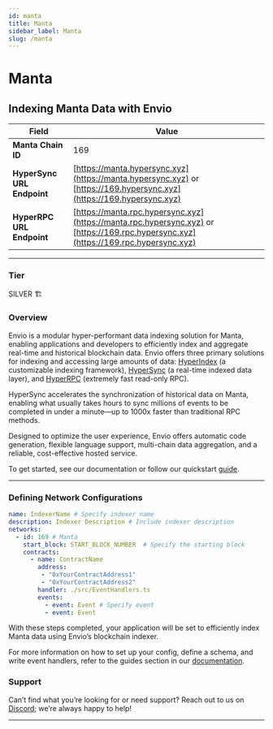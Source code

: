 ```yaml
---
id: manta
title: Manta
sidebar_label: Manta
slug: /manta
---
```


# Manta

## Indexing Manta Data with Envio

| **Field**                     | **Value**                                                                                          |
|-------------------------------|----------------------------------------------------------------------------------------------------|
| **Manta Chain ID**     | 169                                                                                            |
| **HyperSync URL Endpoint**    | [https://manta.hypersync.xyz](https://manta.hypersync.xyz) or [https://169.hypersync.xyz](https://169.hypersync.xyz) |
| **HyperRPC URL Endpoint**     | [https://manta.rpc.hypersync.xyz](https://manta.rpc.hypersync.xyz) or [https://169.rpc.hypersync.xyz](https://169.rpc.hypersync.xyz) |

---

### Tier

SILVER 🏗️

### Overview

Envio is a modular hyper-performant data indexing solution for Manta, enabling applications and developers to efficiently index and aggregate real-time and historical blockchain data. Envio offers three primary solutions for indexing and accessing large amounts of data: [HyperIndex](/docs/HyperIndex/overview) (a customizable indexing framework), [HyperSync](/docs/HyperSync/overview) (a real-time indexed data layer), and [HyperRPC](/docs/HyperSync/overview-hyperrpc) (extremely fast read-only RPC).

HyperSync accelerates the synchronization of historical data on Manta, enabling what usually takes hours to sync millions of events to be completed in under a minute—up to 1000x faster than traditional RPC methods.

Designed to optimize the user experience, Envio offers automatic code generation, flexible language support, multi-chain data aggregation, and a reliable, cost-effective hosted service.

To get started, see our documentation or follow our quickstart [guide](/docs/HyperIndex/contract-import).

---

### Defining Network Configurations

```yaml
name: IndexerName # Specify indexer name
description: Indexer Description # Include indexer description
networks:
  - id: 169 # Manta  
    start_block: START_BLOCK_NUMBER  # Specify the starting block
    contracts:
      - name: ContractName
        address:
         - "0xYourContractAddress1"
         - "0xYourContractAddress2"
        handler: ./src/EventHandlers.ts
        events:
          - event: Event # Specify event
          - event: Event
```

With these steps completed, your application will be set to efficiently index Manta data using Envio’s blockchain indexer.

For more information on how to set up your config, define a schema, and write event handlers, refer to the guides section in our [documentation](/docs/HyperIndex/configuration-file).

### Support

Can’t find what you’re looking for or need support? Reach out to us on [Discord](https://discord.com/invite/Q9qt8gZ2fX); we’re always happy to help!

---
